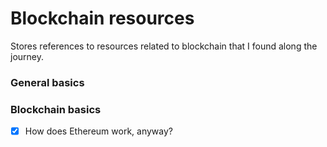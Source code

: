 # Blockchain resources

Stores references to resources related to blockchain that I found along the journey.

### General basics

### Blockchain basics

- [x] How does Ethereum work, anyway?
